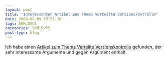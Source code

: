 ```yaml
---
layout: post
title: "Interessanter Artikel zum Thema Verteilte Versionskontrolle"
date: 2008-08-09 23:51:16
tags: SKM,DVCS
categories: SKM,DVCS
post-type: blog
---
```

Ich habe einen <a href="http://www.infoq.com/articles/dvcs-guide"  title="Verteilte Versionskontrolle">Artikel zum Thema Verteilte Versionskontrolle</a> gefunden, der sehr interessante Argumente und gegen Argument enthält.
